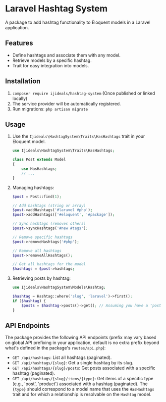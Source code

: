 # Laravel Hashtag System

A package to add hashtag functionality to Eloquent models in a Laravel application.

## Features

- Define hashtags and associate them with any model.
- Retrieve models by a specific hashtag.
- Trait for easy integration into models.

## Installation

1.  `composer require ijideals/hashtag-system` (Once published or linked locally)
2.  The service provider will be automatically registered.
3.  Run migrations: `php artisan migrate`

## Usage

1.  Use the `Ijideals\HashtagSystem\Traits\HasHashtags` trait in your Eloquent model.
    ```php
    use Ijideals\HashtagSystem\Traits\HasHashtags;

    class Post extends Model
    {
        use HasHashtags;
        // ...
    }
    ```
2.  Managing hashtags:
    ```php
    $post = Post::find(1);

    // Add hashtags (string or array)
    $post->addHashtags('#laravel #php');
    $post->addHashtags(['#eloquent', '#package']);

    // Sync hashtags (removes others)
    $post->syncHashtags('#new #tags');

    // Remove specific hashtags
    $post->removeHashtags('#php');

    // Remove all hashtags
    $post->removeAllHashtags();

    // Get all hashtags for the model
    $hashtags = $post->hashtags;
    ```
3.  Retrieving posts by hashtag:
    ```php
    use Ijideals\HashtagSystem\Models\Hashtag;

    $hashtag = Hashtag::where('slug', 'laravel')->first();
    if ($hashtag) {
        $posts = $hashtag->posts()->get(); // Assuming you have a 'posts' relationship defined in Hashtag model
    }
    ```
## API Endpoints

The package provides the following API endpoints (prefix may vary based on global API prefixing in your application, default is no extra prefix beyond what's defined in the package's `routes/api.php`):

-   `GET /api/hashtags`: List all hashtags (paginated).
-   `GET /api/hashtags/{slug}`: Get a single hashtag by its slug.
-   `GET /api/hashtags/{slug}/posts`: Get posts associated with a specific hashtag (paginated).
-   `GET /api/hashtags/{slug}/items/{type}`: Get items of a specific type (e.g., 'post', 'product') associated with a hashtag (paginated). The `{type}` should correspond to a model name that uses the `HasHashtags` trait and for which a relationship is resolvable on the `Hashtag` model.
